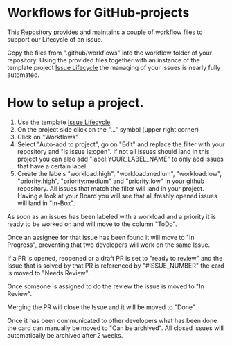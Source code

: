# Workflows for GitHub-projects
This Repository provides and maintains a couple of workflow files to support our Lifecycle of an issue.

Copy the files from ".github/workflows" into the workflow folder of your repository.
Using the provided files together with an instance of the template project [Issue Lifecycle](https://github.com/orgs/DLR-AMR/projects/7) the managing of your issues is nearly fully automated.
# How to setup a project. 
1. Use the template [Issue Lifecycle](https://github.com/orgs/DLR-AMR/projects/7)
2. On the project side click on the "..." symbol (upper right corner)
3. Click on "Workflows"
4. Select "Auto-add to project", go on "Edit" and replace the filter with your repository and "is:issue is:open". If not all issues should land in this project you can also add "label:YOUR_LABEL_NAME" to only add issues that have a certain label.
5. Create the labels "workload:high", "workload:medium", "workload:low", "priority:high", "priority:medium" and "priority:low" in your github repository.
All issues that match the filter will land in your project. Having a look at your Board you will see that all freshly opened issues will land in "In-Box". 

As soon as an issues has been labeled with a workload and a priority it is ready to be worked on and will move to the column "ToDo".

Once an assignee for that issue has been found it will move to "In Progress", preventing that two developers will work on the same Issue. 

If a PR is opened, reopened or a draft PR is set to "ready to review" and the Issue that is solved by that PR is referenced by "#ISSUE_NUMBER" the card is moved to "Needs Review". 

Once someone is assigned to do the review the issue is moved to "In Review". 

Merging the PR will close the Issue and it will be moved to "Done" 

Once it has been communicated to other developers what has been done the card can manually be moved to "Can be archived".
All closed issues will automatically be archived after 2 weeks. 